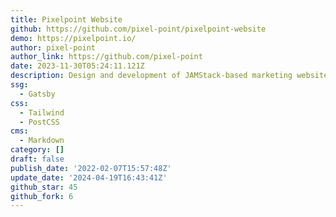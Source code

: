 ```yaml
---
title: Pixelpoint Website
github: https://github.com/pixel-point/pixelpoint-website
demo: https://pixelpoint.io/
author: pixel-point
author_link: https://github.com/pixel-point
date: 2023-11-30T05:24:11.121Z
description: Design and development of JAMStack-based marketing websites
ssg:
  - Gatsby
css:
  - Tailwind
  - PostCSS
cms:
  - Markdown
category: []
draft: false
publish_date: '2022-02-07T15:57:48Z'
update_date: '2024-04-19T16:43:41Z'
github_star: 45
github_fork: 6
---
```

